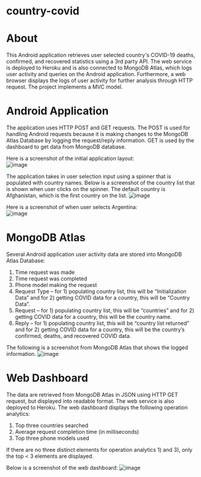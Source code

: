 # country-covid

# About 
This Android application retrieves user selected country's COVID-19 deaths, confirmed, and recovered statistics using a 3rd party API. The web service is deployed to Heroku and is also connected to MongoDB Atlas, which logs user activity and queries on the Android application. Furthermore, a web browser displays the logs of user activity for further analysis through HTTP request. The project implements a MVC model. 

# Android Application 
The application uses HTTP POST and GET requests. The POST is used for handling Android requests because it is making changes to the MongoDB Atlas Database by logging the request/reply information. GET is used by the dashboard to get data from MongoDB database. 

Here is a screenshot of the initial application layout:\
![image](https://github.com/kowunk/country-covid/blob/master/images/androidapp1.png)

The application takes in user selection input using a spinner that is populated with country names. Below is a screenshot of the country list that is shown when user clicks on the spinner. The default country is Afghanistan, which is the first country on the list.
![image](https://github.com/kowunk/country-covid/blob/master/images/androidapp2.png)

Here is a screenshot of when user selects Argentina:\
![image](https://github.com/kowunk/country-covid/blob/master/images/androidapp3.png)

# MongoDB Atlas 
Several Android application user activity data are stored into MongoDB Atlas Database: 
1) Time request was made
2) Time request was completed 
3) Phone model making the request 
4) Request Type – for 1) populating country list, this will be “Initialization Data” and for 2) getting COVID
data for a country, this will be “Country Data”. 
5) Request – for 1) populating country list, this will be “countries” and for 2) getting COVID data for a
country, this will be the country name. 
6) Reply – for 1) populating country list, this will be “country list returned” and for 2) getting COVID data
for a country, this will be the country’s confirmed, deaths, and recovered COVID data. 

The following is a screenshot from MongoDB Atlas that shows the logged information.
![image](https://github.com/kowunk/country-covid/blob/master/images/mongodb.png)

# Web Dashboard
The data are retrieved from MongoDB Atlas in JSON using HTTP GET request, but displayed into readable format. The web service is also deployed to Heroku. The web dashboard displays the following operation analytics: 

1) Top three countries searched
2) Average request completion time (in milliseconds) 
3) Top three phone models used 

If there are no three distinct elements for operation analytics 1) and 3), only the top < 3 elements are displayed. 

Below is a screenshot of the web dashboard: 
![image](https://github.com/kowunk/country-covid/blob/master/images/web-dashboard.png)
